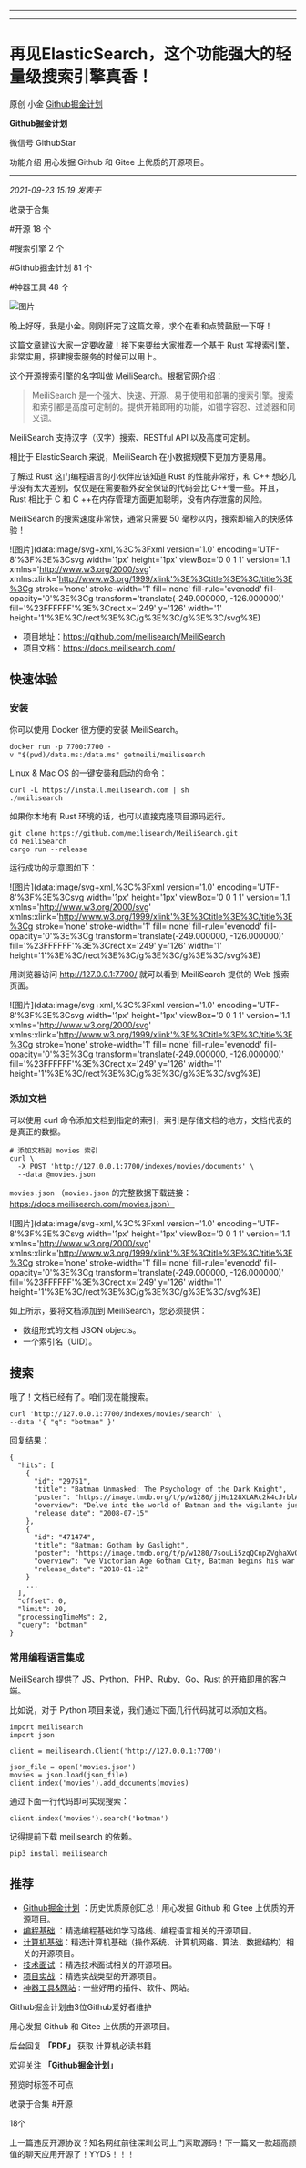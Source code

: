 ----------------------------------------
----------------------------------------
#  再见ElasticSearch，这个功能强大的轻量级搜索引擎真香！

原创 小金  [ Github掘金计划 ](javascript:void\(0\);)

**Github掘金计划** ![]()

微信号 GithubStar

功能介绍 用心发掘 Github 和 Gitee 上优质的开源项目。

____

_2021-09-23 15:19_ _发表于_

收录于合集

#开源 18 个

#搜索引擎 2 个

#Github掘金计划 81 个

#神器工具 48 个

![图片](https://mmbiz.qpic.cn/mmbiz_png/BcyAypujBVbCAx0k7SQWARdNbsNPhgQA6tJpv7MPL57EMzcayu36VekrIj0FYWnHVaEDEM0FyW2NyjCoNgFcWg/640?wx_fmt=png&wxfrom=5&wx_lazy=1&wx_co=1)

晚上好呀，我是小金。刚刚肝完了这篇文章，求个在看和点赞鼓励一下呀！

这篇文章建议大家一定要收藏！接下来要给大家推荐一个基于 Rust 写搜索引擎，非常实用，搭建搜索服务的时候可以用上。

这个开源搜索引擎的名字叫做 MeiliSearch。根据官网介绍：

> MeiliSearch 是一个强大、快速、开源、易于使用和部署的搜索引擎。搜索和索引都是高度可定制的。提供开箱即用的功能，如错字容忍、过滤器和同义词。

MeiliSearch 支持汉字（汉字）搜索、RESTful API 以及高度可定制。

相比于 ElasticSearch 来说，MeiliSearch 在小数据规模下更加方便易用。

了解过 Rust 这门编程语言的小伙伴应该知道 Rust 的性能非常好，和 C++ 想必几乎没有太大差别，仅仅是在需要额外安全保证的代码会比
C++慢一些。并且，Rust 相比于 C 和 C ++在内存管理方面更加聪明，没有内存泄露的风险。

MeiliSearch 的搜索速度非常快，通常只需要 50 毫秒以内，搜索即输入的快感体验！

![图片](data:image/svg+xml,%3C%3Fxml version='1.0' encoding='UTF-8'%3F%3E%3Csvg
width='1px' height='1px' viewBox='0 0 1 1' version='1.1'
xmlns='http://www.w3.org/2000/svg'
xmlns:xlink='http://www.w3.org/1999/xlink'%3E%3Ctitle%3E%3C/title%3E%3Cg
stroke='none' stroke-width='1' fill='none' fill-rule='evenodd' fill-
opacity='0'%3E%3Cg transform='translate\(-249.000000, -126.000000\)'
fill='%23FFFFFF'%3E%3Crect x='249' y='126' width='1'
height='1'%3E%3C/rect%3E%3C/g%3E%3C/g%3E%3C/svg%3E)

  * 项目地址：https://github.com/meilisearch/MeiliSearch
  * 项目文档：https://docs.meilisearch.com/

## 快速体验

### 安装

你可以使用 Docker 很方便的安装 MeiliSearch。

    
    
    docker run -p 7700:7700 -v "$(pwd)/data.ms:/data.ms" getmeili/meilisearch  
    

Linux & Mac OS 的一键安装和启动的命令：

    
    
    curl -L https://install.meilisearch.com | sh  
    ./meilisearch  
    

如果你本地有 Rust 环境的话，也可以直接克隆项目源码运行。

    
    
    git clone https://github.com/meilisearch/MeiliSearch.git  
    cd MeiliSearch  
    cargo run --release  
    

运行成功的示意图如下：

![图片](data:image/svg+xml,%3C%3Fxml version='1.0' encoding='UTF-8'%3F%3E%3Csvg
width='1px' height='1px' viewBox='0 0 1 1' version='1.1'
xmlns='http://www.w3.org/2000/svg'
xmlns:xlink='http://www.w3.org/1999/xlink'%3E%3Ctitle%3E%3C/title%3E%3Cg
stroke='none' stroke-width='1' fill='none' fill-rule='evenodd' fill-
opacity='0'%3E%3Cg transform='translate\(-249.000000, -126.000000\)'
fill='%23FFFFFF'%3E%3Crect x='249' y='126' width='1'
height='1'%3E%3C/rect%3E%3C/g%3E%3C/g%3E%3C/svg%3E)

用浏览器访问 http://127.0.0.1:7700/ 就可以看到 MeiliSearch 提供的 Web 搜索页面。

![图片](data:image/svg+xml,%3C%3Fxml version='1.0' encoding='UTF-8'%3F%3E%3Csvg
width='1px' height='1px' viewBox='0 0 1 1' version='1.1'
xmlns='http://www.w3.org/2000/svg'
xmlns:xlink='http://www.w3.org/1999/xlink'%3E%3Ctitle%3E%3C/title%3E%3Cg
stroke='none' stroke-width='1' fill='none' fill-rule='evenodd' fill-
opacity='0'%3E%3Cg transform='translate\(-249.000000, -126.000000\)'
fill='%23FFFFFF'%3E%3Crect x='249' y='126' width='1'
height='1'%3E%3C/rect%3E%3C/g%3E%3C/g%3E%3C/svg%3E)

### 添加文档

可以使用 curl 命令添加文档到指定的索引，索引是存储文档的地方，文档代表的是真正的数据。

    
    
    # 添加文档到 movies 索引  
    curl \  
      -X POST 'http://127.0.0.1:7700/indexes/movies/documents' \  
      --data @movies.json  
    

`movies.json` （`movies.json`
的完整数据下载链接：https://docs.meilisearch.com/movies.json）

![图片](data:image/svg+xml,%3C%3Fxml version='1.0' encoding='UTF-8'%3F%3E%3Csvg
width='1px' height='1px' viewBox='0 0 1 1' version='1.1'
xmlns='http://www.w3.org/2000/svg'
xmlns:xlink='http://www.w3.org/1999/xlink'%3E%3Ctitle%3E%3C/title%3E%3Cg
stroke='none' stroke-width='1' fill='none' fill-rule='evenodd' fill-
opacity='0'%3E%3Cg transform='translate\(-249.000000, -126.000000\)'
fill='%23FFFFFF'%3E%3Crect x='249' y='126' width='1'
height='1'%3E%3C/rect%3E%3C/g%3E%3C/g%3E%3C/svg%3E)

如上所示，要将文档添加到 MeiliSearch，您必须提供：

  * 数组形式的文档 JSON objects。
  * 一个索引名（UID）。

## 搜索

哦了！文档已经有了。咱们现在能搜索。

    
    
    curl 'http://127.0.0.1:7700/indexes/movies/search' \  
    --data '{ "q": "botman" }'  
    

回复结果：

    
    
    {  
      "hits": [  
        {  
          "id": "29751",  
          "title": "Batman Unmasked: The Psychology of the Dark Knight",  
          "poster": "https://image.tmdb.org/t/p/w1280/jjHu128XLARc2k4cJrblAvZe0HE.jpg",  
          "overview": "Delve into the world of Batman and the vigilante justice tha",  
          "release_date": "2008-07-15"  
        },  
        {  
          "id": "471474",  
          "title": "Batman: Gotham by Gaslight",  
          "poster": "https://image.tmdb.org/t/p/w1280/7souLi5zqQCnpZVghaXv0Wowi0y.jpg",  
          "overview": "ve Victorian Age Gotham City, Batman begins his war on crime",  
          "release_date": "2018-01-12"  
        }  
        ...  
      ],  
      "offset": 0,  
      "limit": 20,  
      "processingTimeMs": 2,  
      "query": "botman"  
    }  
    

### 常用编程语言集成

MeiliSearch 提供了 JS、Python、PHP、Ruby、Go、Rust 的开箱即用的客户端。

比如说，对于 Python 项目来说，我们通过下面几行代码就可以添加文档。

    
    
    import meilisearch  
    import json  
      
    client = meilisearch.Client('http://127.0.0.1:7700')  
      
    json_file = open('movies.json')  
    movies = json.load(json_file)  
    client.index('movies').add_documents(movies)  
    

通过下面一行代码即可实现搜索：

    
    
    client.index('movies').search('botman')  
    

记得提前下载 meilisearch 的依赖。

    
    
    pip3 install meilisearch

## 推荐

  * [Github掘金计划](https://mp.weixin.qq.com/mp/appmsgalbum?__biz=MzIwNDgzMzI3Mg==&action=getalbum&album_id=1571213952619954180#wechat_redirect) ：历史优质原创汇总！用心发掘 Github 和 Gitee 上优质的开源项目。
  * [编程基础](https://mp.weixin.qq.com/mp/appmsgalbum?action=getalbum&album_id=1632585323454971905&__biz=MzIwNDgzMzI3Mg==#wechat_redirect) ：精选编程基础如学习路线、编程语言相关的开源项目。
  * [计算机基础](https://mp.weixin.qq.com/mp/appmsgalbum?action=getalbum&album_id=1635325633234780161&__biz=MzIwNDgzMzI3Mg==#wechat_redirect)：精选计算机基础（操作系统、计算机网络、算法、数据结构）相关的开源项目。
  * [技术面试](https://mp.weixin.qq.com/mp/appmsgalbum?action=getalbum&album_id=1632589980491366403&__biz=MzIwNDgzMzI3Mg==#wechat_redirect) ：精选技术面试相关的开源项目。
  * [项目实战](https://mp.weixin.qq.com/mp/appmsgalbum?action=getalbum&album_id=1632590550748938241&__biz=MzIwNDgzMzI3Mg==#wechat_redirect) ：精选实战类型的开源项目。
  * [神器工具&网站](https://mp.weixin.qq.com/mp/appmsgalbum?__biz=MzIwNDgzMzI3Mg==&action=getalbum&album_id=1692140336665378820#wechat_redirect) : 一些好用的插件、软件、网站。

Github掘金计划由3位Github爱好者维护  

用心发掘 Github 和 Gitee 上优质的开源项目。

后台回复 **「PDF」** 获取 计算机必读书籍

欢迎关注 **「Github掘金计划」**

预览时标签不可点

收录于合集 #开源

18个

上一篇违反开源协议？知名网红前往深圳公司上门索取源码！下一篇又一款超高颜值的聊天应用开源了！YYDS！！！

